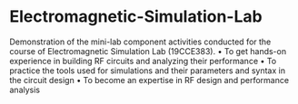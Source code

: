# Electromagnetic-Simulation-Lab
Demonstration of the mini-lab component activities conducted for the course of Electromagnetic Simulation Lab (19CCE383).
• To get hands-on experience in building RF circuits and analyzing their performance
• To practice the tools used for simulations and their parameters and syntax in the circuit design
• To become an expertise in RF design and performance analysis
